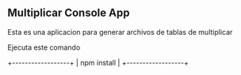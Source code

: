 ## Multiplicar Console App

Esta es una aplicacion para generar archivos de tablas de multiplicar

Ejecuta este comando

+------------------+
|   npm install    |
+------------------+